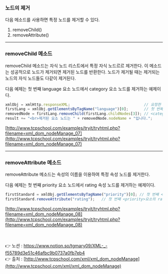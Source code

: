 ### 노드의 제거

다음 메소드를 사용하면 특정 노드를 제거할 수 있다.

1. removeChild()
2. removeAttribute()

---

### **removeChild 메소드**

removeChild 메소드는 자식 노드 리스트에서 특정 자식 노드르르 제거한다. 
이 메소드는 성공적으로 노드가 제거되면 제거된 노드를 반환한다. 
노드가 제거될 때는 제거되는 노드의 자식 노드들도 다같이 제거된다.

다음 예제는 첫 번째 language 요소 노드에서 category 요소 노드를 제거하는 예제이다.

```jsx
xmlObj = xmlHttp.responseXML;                                 // 요청한 데이터를 XML DOM 객체로 반환함.
firstLang = xmlObj.getElementsByTagName("language")[0];       // 첫 번째 <language>요소를 반환함.
removedNode = firstLang.removeChild(firstLang.childNodes[3]); // <category>요소를 제거함.
result += "<br>제거된 요소 노드는 " + removedNode.nodeName + "입니다.";
```

[http://www.tcpschool.com/examples/tryit/tryhtml.php?filename=xml_dom_nodeManage_07](http://www.tcpschool.com/examples/tryit/tryhtml.php?filename=xml_dom_nodeManage_07)

---

### **removeAttribute 메소드**

removeAttribute 메소드는 속성의 이름을 이용하여 특정 속성 노드를 제거한다. 

다음 예제는 첫 번째 priority 요소 노드에서 rating 속성 노드를 제거하는 예제이다.

```jsx
firstStandard = xmlObj.getElementsByTagName("priority")[0]; // 첫 번째 <priority>요소를 반환함.
firstStandard.removeAttribute("rating");   // 첫 번째 <priority>요소의 rating 속성을 제거함.
```

[http://www.tcpschool.com/examples/tryit/tryhtml.php?filename=xml_dom_nodeManage_08](http://www.tcpschool.com/examples/tryit/tryhtml.php?filename=xml_dom_nodeManage_08)

<br><br>
👉 노션 : https://www.notion.so/tgmary09/XML-_-f55789d3e51c46afbc9b0737a0fb7eb4
<br>
👉 출처 : [http://www.tcpschool.com/xml/xml_dom_nodeManage](http://www.tcpschool.com/xml/xml_dom_nodeManage)
